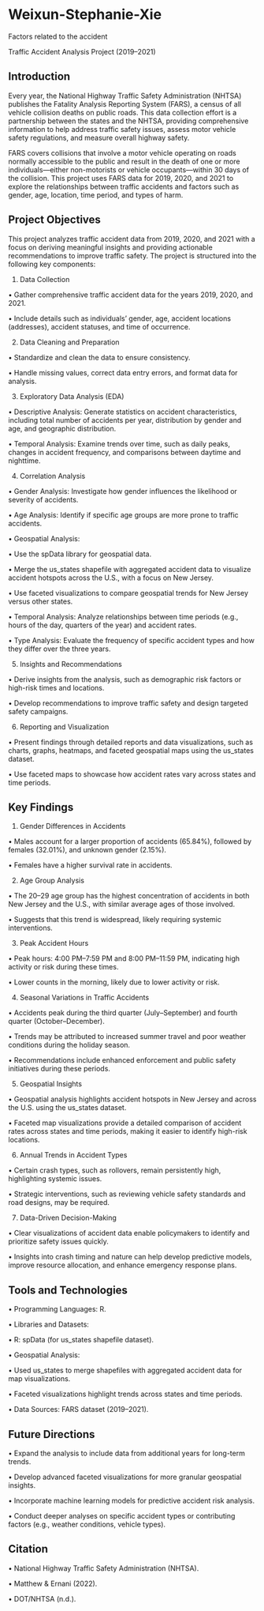 # Weixun-Stephanie-Xie
Factors related to the accident

Traffic Accident Analysis Project (2019–2021)


## Introduction

Every year, the National Highway Traffic Safety Administration (NHTSA) publishes the Fatality Analysis Reporting System (FARS), a census of all vehicle collision deaths on public roads. This data collection effort is a partnership between the states and the NHTSA, providing comprehensive information to help address traffic safety issues, assess motor vehicle safety regulations, and measure overall highway safety.

FARS covers collisions that involve a motor vehicle operating on roads normally accessible to the public and result in the death of one or more individuals—either non-motorists or vehicle occupants—within 30 days of the collision. This project uses FARS data for 2019, 2020, and 2021 to explore the relationships between traffic accidents and factors such as gender, age, location, time period, and types of harm.


## Project Objectives

This project analyzes traffic accident data from 2019, 2020, and 2021 with a focus on deriving meaningful insights and providing actionable recommendations to improve traffic safety. The project is structured into the following key components:
	
 1.	Data Collection
	
 •	Gather comprehensive traffic accident data for the years 2019, 2020, and 2021.
	
 •	Include details such as individuals’ gender, age, accident locations (addresses), accident statuses, and time of occurrence.
	
 2.	Data Cleaning and Preparation
	
 •	Standardize and clean the data to ensure consistency.
	
 •	Handle missing values, correct data entry errors, and format data for analysis.
	
 3.	Exploratory Data Analysis (EDA)
	
 •	Descriptive Analysis: Generate statistics on accident characteristics, including total number of accidents per year, distribution by gender and age, and geographic distribution.
	
 •	Temporal Analysis: Examine trends over time, such as daily peaks, changes in accident frequency, and comparisons between daytime and nighttime.
	
 4.	Correlation Analysis
	
 •	Gender Analysis: Investigate how gender influences the likelihood or severity of accidents.
	
 •	Age Analysis: Identify if specific age groups are more prone to traffic accidents.
	
 •	Geospatial Analysis:
	
 •	Use the spData library for geospatial data.
	
 •	Merge the us_states shapefile with aggregated accident data to visualize accident hotspots across the U.S., with a focus on New Jersey.
	
 •	Use faceted visualizations to compare geospatial trends for New Jersey versus other states.
	
 •	Temporal Analysis: Analyze relationships between time periods (e.g., hours of the day, quarters of the year) and accident rates.
	
 •	Type Analysis: Evaluate the frequency of specific accident types and how they differ over the three years.
	
 5.	Insights and Recommendations
	
 •	Derive insights from the analysis, such as demographic risk factors or high-risk times and locations.
	
 •	Develop recommendations to improve traffic safety and design targeted safety campaigns.
	
 6.	Reporting and Visualization
	
 •	Present findings through detailed reports and data visualizations, such as charts, graphs, heatmaps, and faceted geospatial maps using the us_states dataset.
	
 •	Use faceted maps to showcase how accident rates vary across states and time periods.


## Key Findings
	
 1.	Gender Differences in Accidents
	
 •	Males account for a larger proportion of accidents (65.84%), followed by females (32.01%), and unknown gender (2.15%).
	
 •	Females have a higher survival rate in accidents.
	
 2.	Age Group Analysis
	
 •	The 20–29 age group has the highest concentration of accidents in both New Jersey and the U.S., with similar average ages of those involved.
	
 •	Suggests that this trend is widespread, likely requiring systemic interventions.
	
 3.	Peak Accident Hours
	
 •	Peak hours: 4:00 PM–7:59 PM and 8:00 PM–11:59 PM, indicating high activity or risk during these times.
	
 •	Lower counts in the morning, likely due to lower activity or risk.
	
 4.	Seasonal Variations in Traffic Accidents
	
 •	Accidents peak during the third quarter (July–September) and fourth quarter (October–December).
	
 •	Trends may be attributed to increased summer travel and poor weather conditions during the holiday season.
	
 •	Recommendations include enhanced enforcement and public safety initiatives during these periods.
	
 5.	Geospatial Insights
	
 •	Geospatial analysis highlights accident hotspots in New Jersey and across the U.S. using the us_states dataset.
	
 •	Faceted map visualizations provide a detailed comparison of accident rates across states and time periods, making it easier to identify high-risk locations.
	
 6.	Annual Trends in Accident Types
	
 •	Certain crash types, such as rollovers, remain persistently high, highlighting systemic issues.
	
 •	Strategic interventions, such as reviewing vehicle safety standards and road designs, may be required.
	
 7.	Data-Driven Decision-Making
	
 •	Clear visualizations of accident data enable policymakers to identify and prioritize safety issues quickly.
	
 •	Insights into crash timing and nature can help develop predictive models, improve resource allocation, and enhance emergency response plans.


## Tools and Technologies
	
 •	Programming Languages: R.
	
 •	Libraries and Datasets:
	
 •	R: spData (for us_states shapefile dataset).
	
 •	Geospatial Analysis:
	
 •	Used us_states to merge shapefiles with aggregated accident data for map visualizations.
	
 •	Faceted visualizations highlight trends across states and time periods.
	
 •	Data Sources: FARS dataset (2019–2021).


## Future Directions
	
 •	Expand the analysis to include data from additional years for long-term trends.
	
 •	Develop advanced faceted visualizations for more granular geospatial insights.
	
 •	Incorporate machine learning models for predictive accident risk analysis.
	
 •	Conduct deeper analyses on specific accident types or contributing factors (e.g., weather conditions, vehicle types).


## Citation
	
 •	National Highway Traffic Safety Administration (NHTSA).
	
 •	Matthew & Ernani (2022).
	
 •	DOT/NHTSA (n.d.).
